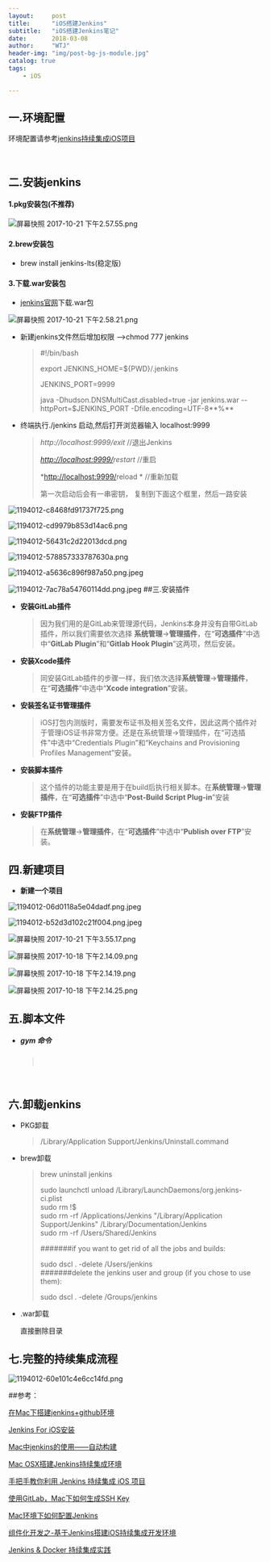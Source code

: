 ```yaml
---
layout:     post
title:      "iOS搭建Jenkins"
subtitle:   "iOS搭建Jenkins笔记"
date:       2018-03-08
author:     "WTJ"
header-img: "img/post-bg-js-module.jpg"
catalog: true
tags:
    - iOS

---
```




## 一.环境配置

环境配置请参考[jenkins持续集成iOS项目](http://www.jianshu.com/p/53636eb87fe8)

  ​

## 二.安装jenkins

#### 1.pkg安装包(不推荐)


![屏幕快照 2017-10-21 下午2.57.55.png](http://upload-images.jianshu.io/upload_images/2280085-b31dd586f612606b.png?imageMogr2/auto-orient/strip%7CimageView2/2/w/1240)
#### 2.brew安装包

- brew install jenkins-lts(稳定版)

#### 3.下载.war安装包

- [jenkins官网](https://jenkins.io/download/)下载.war包


![屏幕快照 2017-10-21 下午2.58.21.png](http://upload-images.jianshu.io/upload_images/2280085-ca16fc0e4a826cb0.png?imageMogr2/auto-orient/strip%7CimageView2/2/w/1240)
- 新建jenkins文件然后增加权限 —>chmod 777 jenkins

  > \#!/bin/bash
  >
  > export JENKINS_HOME=${PWD}/.jenkins
  >
  > JENKINS_PORT=9999
  >
  > java -Dhudson.DNSMultiCast.disabled=true -jar jenkins.war --httpPort=$JENKINS_PORT -Dfile.encoding=UTF-8**%** 

- 终端执行./jenkins 启动,然后打开浏览器输入 localhost:9999 

  > *http://localhost:9999/exit*       //退出Jenkins
  >
  > *[http://localhost:9999/](http://localhost:8080/exit)restart*  //重启
  >
  > *[http://localhost:9999/](http://localhost:8080/exit)reload * //重新加载
  >
  > 第一次启动后会有一串密钥， 复制到下面这个框里，然后一路安装
  >

![1194012-c8468fd91737f725.png](http://upload-images.jianshu.io/upload_images/2280085-7dbefffb522409f8.png?imageMogr2/auto-orient/strip%7CimageView2/2/w/1240)

![1194012-cd9979b853d14ac6.png](http://upload-images.jianshu.io/upload_images/2280085-eb7632f1dac41db6.png?imageMogr2/auto-orient/strip%7CimageView2/2/w/1240)

![1194012-56431c2d22013dcd.png](http://upload-images.jianshu.io/upload_images/2280085-67ebb4f95ea654ba.png?imageMogr2/auto-orient/strip%7CimageView2/2/w/1240)


![1194012-578857333787630a.png](http://upload-images.jianshu.io/upload_images/2280085-1d6b6999a2bf6082.png?imageMogr2/auto-orient/strip%7CimageView2/2/w/1240)

![1194012-a5636c896f987a50.png.jpeg](http://upload-images.jianshu.io/upload_images/2280085-cb1d587764e5663a.jpeg?imageMogr2/auto-orient/strip%7CimageView2/2/w/1240)


![1194012-7ac78a54760114dd.png.jpeg](http://upload-images.jianshu.io/upload_images/2280085-b998378152951223.jpeg?imageMogr2/auto-orient/strip%7CimageView2/2/w/1240)
##三.安装插件

- **安装GitLab插件**

  > 因为我们用的是GitLab来管理源代码，Jenkins本身并没有自带GitLab插件，所以我们需要依次选择 **系统管理**->**管理插件**，在“**可选插件**”中选中“**GitLab Plugin**”和“**Gitlab Hook Plugin**”这两项，然后安装。

- **安装Xcode插件**

  >同安装GitLab插件的步骤一样，我们依次选择**系统管理**->**管理插件**，在“**可选插件**”中选中“**Xcode integration**”安装。

- **安装签名证书管理插件**

  >iOS打包内测版时，需要发布证书及相关签名文件，因此这两个插件对于管理iOS证书非常方便。还是在系统管理->管理插件，在“可选插件”中选中“Credentials Plugin”和“Keychains and Provisioning Profiles Management”安装。

- **安装脚本插件**

  >这个插件的功能主要是用于在build后执行相关脚本。在**系统管理**->**管理插件**，在“**可选插件**”中选中“**Post-Build Script Plug-in**”安装

- **安装FTP插件**

  >在**系统管理**->**管理插件**，在“**可选插件**”中选中“**Publish over FTP**”安装。

## 四.新建项目

- **新建一个项目**

![1194012-06d0118a5e04dadf.png.jpeg](http://upload-images.jianshu.io/upload_images/2280085-3feff85fd85f620c.jpeg?imageMogr2/auto-orient/strip%7CimageView2/2/w/1240)


![1194012-b52d3d102c21f004.png.jpeg](http://upload-images.jianshu.io/upload_images/2280085-1def61a2bd9d8123.jpeg?imageMogr2/auto-orient/strip%7CimageView2/2/w/1240)


![屏幕快照 2017-10-21 下午3.55.17.png](http://upload-images.jianshu.io/upload_images/2280085-ee6d88ae94c8c7ae.png?imageMogr2/auto-orient/strip%7CimageView2/2/w/1240)


![屏幕快照 2017-10-18 下午2.14.09.png](http://upload-images.jianshu.io/upload_images/2280085-81b33eadbbf9e655.png?imageMogr2/auto-orient/strip%7CimageView2/2/w/1240)


![屏幕快照 2017-10-18 下午2.14.19.png](http://upload-images.jianshu.io/upload_images/2280085-782a280577df4999.png?imageMogr2/auto-orient/strip%7CimageView2/2/w/1240)


![屏幕快照 2017-10-18 下午2.14.25.png](http://upload-images.jianshu.io/upload_images/2280085-1e7d1d71ca827267.png?imageMogr2/auto-orient/strip%7CimageView2/2/w/1240)
## 五.脚本文件

- ##### gym 命令

  >​

  ​

## 六.卸载jenkins

- PKG卸载

  >/Library/Application Support/Jenkins/Uninstall.command

- brew卸载

  >brew uninstall jenkins
  >
  >sudo launchctl unload /Library/LaunchDaemons/org.jenkins-ci.plist  
  >sudo rm !$  
  >sudo rm -rf /Applications/Jenkins "/Library/Application Support/Jenkins" /Library/Documentation/Jenkins  
  >sudo rm -rf /Users/Shared/Jenkins  
  >
  >#######if you want to get rid of all the jobs and builds:
  >
  >sudo dscl . -delete /Users/jenkins  
  >#######delete the jenkins user and group (if you chose to use them):
  >
  >sudo dscl . -delete /Groups/jenkins

- .war卸载

  直接删除目录

## 七.完整的持续集成流程


![1194012-60e101c4e6cc14fd.png](http://upload-images.jianshu.io/upload_images/2280085-37934fcc1be5cd60.png?imageMogr2/auto-orient/strip%7CimageView2/2/w/1240)

##参考：

[在Mac下搭建jenkins+github环境](http://crazysky.iteye.com/blog/1763673)

[Jenkins For iOS安装](http://www.jianshu.com/p/5cad74906159)

[Mac中jenkins的使用——自动构建](http://blog.csdn.net/potato512/article/details/52289136)

[Mac OSX搭建Jenkins持续集成环境](http://blog.csdn.net/sbsujjbcy/article/details/51166525)

[手把手教你利用 Jenkins 持续集成 iOS 项目](https://halfrost.com/ios_jenkins/)

[使用GitLab，Mac下如何生成SSH Key](http://www.jianshu.com/p/46aaccc71ce8)

[Mac环境下如何配置Jenkins](http://www.jianshu.com/p/b4efe5a3b442)

[组件化开发之-基于Jenkins搭建iOS持续集成开发环境](http://www.jianshu.com/p/31547d866f20)

[Jenkins & Docker 持续集成实践](https://mp.weixin.qq.com/s/xi7pZmMMVZZlBNee-Md-Ig)